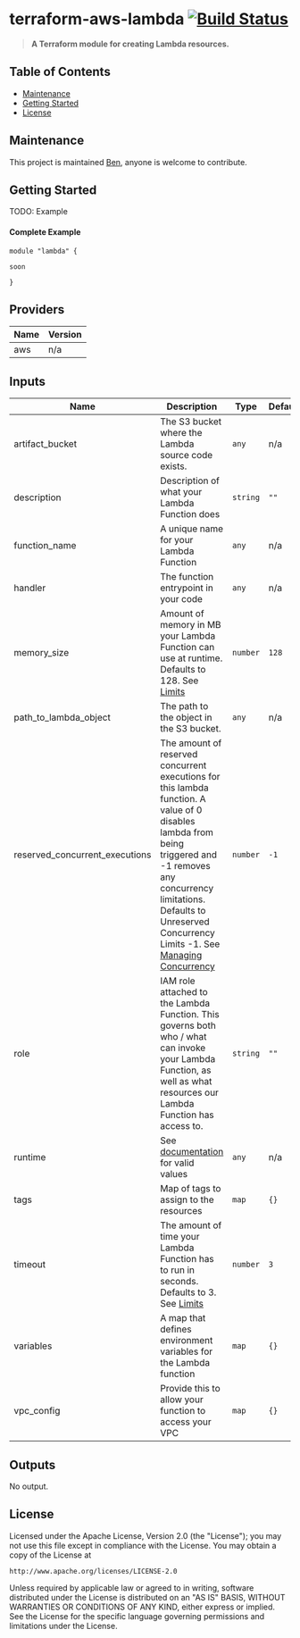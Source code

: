 # terraform-aws-lambda [![Build Status](https://github.com/barundel/terraform-aws-lambda/workflows/Release+a+Version/badge.svg)](https://github.com/barundel/terraform-aws-lambda/actions)

> **A Terraform module for creating Lambda resources.**

## Table of Contents

- [Maintenance](#maintenance)
- [Getting Started](#getting-started)
- [License](#license)

## Maintenance

This project is maintained [Ben](https://github.com/barundel), anyone is welcome to contribute. 

## Getting Started

TODO: Example 

#### Complete Example

````
module "lambda" {

soon

}
````

<!--- BEGIN_TF_DOCS --->
## Providers

| Name | Version |
|------|---------|
| aws | n/a |

## Inputs

| Name | Description | Type | Default | Required |
|------|-------------|------|---------|:-----:|
| artifact\_bucket | The S3 bucket where the Lambda source code exists. | `any` | n/a | yes |
| description | Description of what your Lambda Function does | `string` | `""` | no |
| function\_name | A unique name for your Lambda Function | `any` | n/a | yes |
| handler | The function entrypoint in your code | `any` | n/a | yes |
| memory\_size | Amount of memory in MB your Lambda Function can use at runtime. Defaults to 128. See [Limits](https://docs.aws.amazon.com/lambda/latest/dg/limits.html) | `number` | `128` | no |
| path\_to\_lambda\_object | The path to the object in the S3 bucket. | `any` | n/a | yes |
| reserved\_concurrent\_executions | The amount of reserved concurrent executions for this lambda function. A value of 0 disables lambda from being triggered and -1 removes any concurrency limitations. Defaults to Unreserved Concurrency Limits -1. See [Managing Concurrency](https://docs.aws.amazon.com/lambda/latest/dg/scaling.html) | `number` | `-1` | no |
| role | IAM role attached to the Lambda Function. This governs both who / what can invoke your Lambda Function, as well as what resources our Lambda Function has access to. | `string` | `""` | no |
| runtime | See [documentation](https://github.com/barundel/terraform-aws-logging/tree/master/README.md) for valid values | `any` | n/a | yes |
| tags | Map of tags to assign to the resources | `map` | `{}` | no |
| timeout | The amount of time your Lambda Function has to run in seconds. Defaults to 3. See [Limits](https://docs.aws.amazon.com/lambda/latest/dg/limits.html) | `number` | `3` | no |
| variables | A map that defines environment variables for the Lambda function | `map` | `{}` | no |
| vpc\_config | Provide this to allow your function to access your VPC | `map` | `{}` | no |

## Outputs

No output.
<!--- END_TF_DOCS --->

## License

Licensed under the Apache License, Version 2.0 (the "License");
you may not use this file except in compliance with the License.
You may obtain a copy of the License at

    http://www.apache.org/licenses/LICENSE-2.0

Unless required by applicable law or agreed to in writing, software
distributed under the License is distributed on an "AS IS" BASIS,
WITHOUT WARRANTIES OR CONDITIONS OF ANY KIND, either express or implied.
See the License for the specific language governing permissions and
limitations under the License.